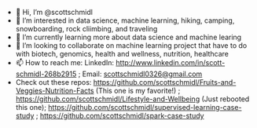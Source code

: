 - 👋 Hi, I’m @scottschmidl
- 👀 I’m interested in data science, machine learning, hiking, camping, snowboarding, rock cliimbing, and traveling
- 🌱 I’m currently learning more about data science and machine learing
- 💞️ I’m looking to collaborate on machine learning project that have to do with biotech, genomics, health and wellness, nutrition, healthcare
- 📫 How to reach me: LinkedIn: http://www.linkedin.com/in/scott-schmidl-268b2915 ; Email: scottschmidl0326@gmail.com
- Check out these repos: https://github.com/scottschmidl/Fruits-and-Veggies-Nutrition-Facts (This one is my favorite!) ; https://github.com/scottschmidl/Lifestyle-and-Wellbeing (Just rebooted this one); https://github.com/scottschmidl/supervised-learning-case-study ; https://github.com/scottschmidl/spark-case-study
<!---
scottschmidl/scottschmidl is a ✨ special ✨ repository because its `README.md` (this file) appears on your GitHub profile.
You can click the Preview link to take a look at your changes.
--->
